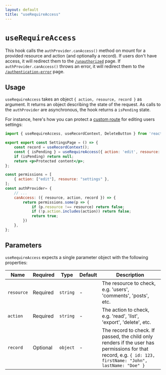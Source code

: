 ```yaml
---
layout: default
title: "useRequireAccess"
---
```


# `useRequireAccess`

This hook calls the `authProvider.canAccess()` method on mount for a provided resource and action (and optionally a record). If users don't have access, it will redirect them to the [`/unauthorized`](./Admin.md#unauthorized) page. If `authProvider.canAccess()` throws an error, it will redirect them to the [`/authentication-error`](./Admin.md#authenticationerror) page.

## Usage

`useRequireAccess` takes an object `{ action, resource, record }` as argument. It returns an object describing the state of the request. As calls to the `authProvider` are asynchronous, the hook returns a `isPending` state.

For instance, here's how you can protect a [custom route](./CustomRoutes.md) for editing users settings:

```jsx
import { useRequireAccess, useRecordContext, DeleteButton } from 'react-admin';

export export const SettingsPage = () => {
    const record = useRecordContext();
    const { isPending } = useRequireAccess({ action: 'edit', resource: 'settings', record });
    if (isPending) return null;
    return <p>Protected content</p>;
};
```

```jsx
const permissions = [
    { action: ["edit"], resource: "settings" },
];
const authProvider= {
    // ...
    canAccess: ({ resource, action, record }) => {
        return permissions.some(p => {
            if (p.resource !== resource) return false;
            if (!p.action.includes(action)) return false;
            return true;
        })
    },
};
```

## Parameters

`useRequireAccess` expects a single parameter object with the following properties:

| Name | Required | Type | Default | Description |
| --- | --- | --- | --- | --- |
| `resource` | Required | `string` | - | The resource to check, e.g. 'users', 'comments', 'posts', etc. |
| `action` | Required | `string` | - | The action to check, e.g. 'read', 'list', 'export', 'delete', etc. |
| `record` | Optional | `object` | - | The record to check. If passed, the child only renders if the user has permissions for that record, e.g. `{ id: 123, firstName: "John", lastName: "Doe" }` |

